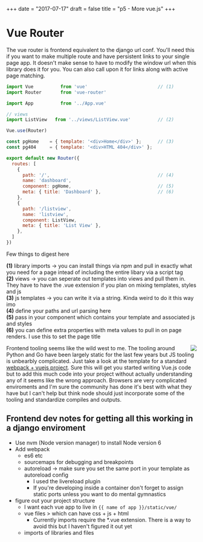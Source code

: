 +++
date = "2017-07-17"
draft = false
title = "p5 - More vue.js"
+++

# Vue Router
The vue router is frontend equivalent to the django url conf. You'll need this if you want to make multiple route and have persistent links to your single page app. It doesn't make sense to  have to modify the window url when this library does it for you. You can also call upon it for links along with active page matching.

```js
import Vue          from 'vue'                          // (1)
import Router       from 'vue-router'

import App          from '../App.vue'

// views
import ListView   from '../views/ListView.vue'          // (2)

Vue.use(Router)

const pgHome    = { template: '<div>Home</div>' };      // (3)
const pg404     = { template: '<div>HTML 404</div>' };

export default new Router({
  routes: [
    {
      path: '/',                                        // (4)
      name: 'dashboard',
      component: pgHome,                                // (5)
      meta: { title: 'Dashboard' },                     // (6)
    },
    {
      path: '/listview',
      name: 'listview',
      component: ListView,
      meta: { title: 'List View' },
    },
  ]
})
```

Few things to digest here

**(1)** library imports -> you can install things via npm and pull in exactly what you need for a page intead of including the entire libary via a script tag<br/>
**(2)** views -> you can seperate out templates into views and pull them in. They have to have the .vue extension if you plan on mixing templates, styles and js<br/>
**(3)** js templates -> you can write it via a string. Kinda weird to do it this way imo<br/>
**(4)** define your paths and url parsing here<br/>
**(5)** pass in your component which contains your template and associated js and styles<br/>
**(6)** you can define extra properties with meta values to pull in on page renders. I use this to set the page title<br/>


<img style="max-width: 200px; margin-left: 10px;" align="right" src="http://i61.tinypic.com/vip5dl.jpg">

Frontend tooling seems like the wild west to me. The tooling around Python and Go have been largely static for the last few years but JS tooling is unbearbly complicated. Just take a look at the template for a standard [webpack + vuejs project](https://github.com/vuejs-templates/webpack/tree/master/template/build). Sure this will get you started writing Vue.js code but to add this much code into your project without actually understanding any of it seems like the wrong approach. Browsers are very complicated enviroments and I'm sure the community has done it's best with what they have but I can't help but think node should just incorporate some of the tooling and standardize compiles and outputs.

## Frontend dev notes for getting all this working in a django enviroment

- Use nvm (Node version manager) to install Node version 6
- Add webpack
    - es6 etc
    - sourcemaps for debugging and breakpoints
    - autoreload -> make sure you set the same port in your template as autoreload config
		- I used the livereload plugin
		- If you're developing inside a container don't forget to assign static ports unless you want to do mental gymnastics
- figure out your project structure
    - I want each vue app to live in `{{ name of app }}/static/vue/`
    - vue files > which can have css + js + html
		- Currently imports require the *.vue extension. There is a way to avoid this but I haven't figured it out yet
    - imports of libraries and files

